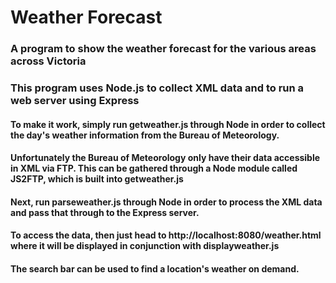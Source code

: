# Weather Forecast

### A program to show the weather forecast for the various areas across Victoria
### This program uses Node.js to collect XML data and to run a web server using Express

#### To make it work, simply run getweather.js through Node in order to collect the day's weather information from the Bureau of Meteorology.
#### Unfortunately the Bureau of Meteorology only have their data accessible in XML via FTP. This can be gathered through a Node module called JS2FTP, which is built into getweather.js
#### Next, run parseweather.js through Node in order to process the XML data and pass that through to the Express server.
#### To access the data, then just head to http://localhost:8080/weather.html where it will be displayed in conjunction with displayweather.js
#### The search bar can be used to find a location's weather on demand.
